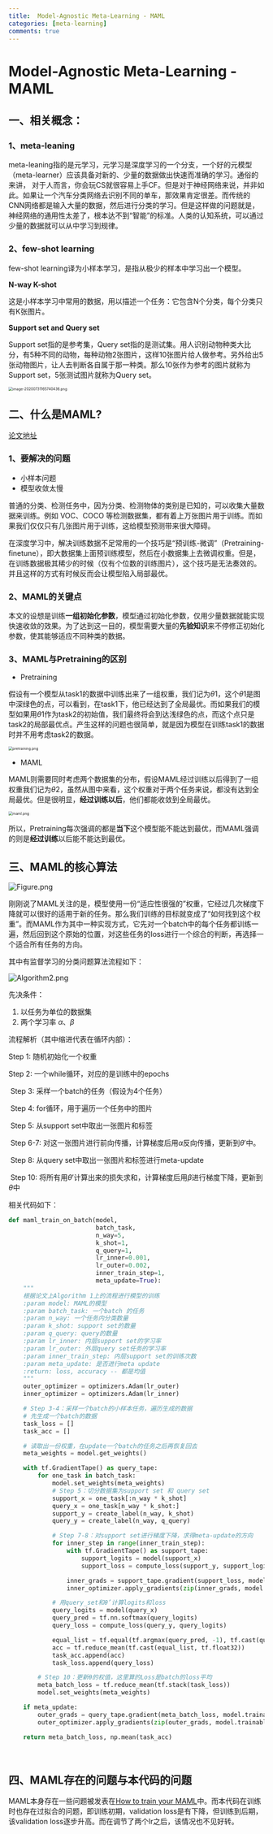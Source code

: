 ```yaml
---
title:  Model-Agnostic Meta-Learning - MAML
categories: [meta-learning]
comments: true
---
```


# Model-Agnostic Meta-Learning - MAML

## 一、相关概念：

### 1、meta-leaning

meta-leaning指的是元学习，元学习是深度学习的一个分支，一个好的元模型（meta-learner）应该具备对新的、少量的数据做出快速而准确的学习。通俗的来讲， 对于人而言，你会玩CS就很容易上手CF。但是对于神经网络来说，并非如此。如果让一个汽车分类网络去识别不同的单车，那效果肯定很差。而传统的CNN网络都是输入大量的数据，然后进行分类的学习。但是这样做的问题就是，神经网络的通用性太差了，根本达不到“智能”的标准。人类的认知系统，可以通过少量的数据就可以从中学习到规律。

### 2、few-shot learning

few-shot learning译为小样本学习，是指从极少的样本中学习出一个模型。

**N-way K-shot** 

这是小样本学习中常用的数据，用以描述一个任务：它包含N个分类，每个分类只有K张图片。

**Support set and Query set**

Support set指的是参考集，Query set指的是测试集。用人识别动物种类大比分，有5种不同的动物，每种动物2张图片，这样10张图片给人做参考。另外给出5张动物图片，让人去判断各自属于那一种类。那么10张作为参考的图片就称为Support set，5张测试图片就称为Query set。

<img src="https://i.loli.net/2020/07/31/jKm4AituQxqZaTP.png" alt="image-20200731165740436.png" style="zoom:50%;" />

## 二、什么是MAML?

[论文地址](https://arxiv.org/pdf/1703.03400.pdf)

### 1、要解决的问题 

- 小样本问题
- 模型收敛太慢

普通的分类、检测任务中，因为分类、检测物体的类别是已知的，可以收集大量数据来训练。例如 VOC、COCO 等检测数据集，都有着上万张图片用于训练。而如果我们仅仅只有几张图片用于训练，这给模型预测带来很大障碍。

在深度学习中，解决训练数据不足常用的一个技巧是“预训练-微调”（Pretraining-finetune），即大数据集上面预训练模型，然后在小数据集上去微调权重。但是，在训练数据极其稀少的时候（仅有个位数的训练图片），这个技巧是无法奏效的。并且这样的方式有时候反而会让模型陷入局部最优。

### 2、MAML的关键点

本文的设想是训练**一组初始化参数**，模型通过初始化参数，仅用少量数据就能实现快速收敛的效果。为了达到这一目的，模型需要大量的**先验知识**来不停修正初始化参数，使其能够适应不同种类的数据。

### 3、MAML与Pretraining的区别

- Pretraining

假设有一个模型从task1的数据中训练出来了一组权重，我们记为$\theta1$，这个$\theta1$是图中深绿色的点，可以看到，在task1下，他已经达到了全局最优。而如果我们的模型如果用$\theta1$作为task2的初始值，我们最终将会到达浅绿色的点，而这个点只是task2的局部最优点。产生这样的问题也很简单，就是因为模型在训练task1的数据时并不用考虑task2的数据。

<img src="https://i.loli.net/2020/07/31/qPtvoZ9FpdWuHKE.png" alt="pretraining.png" style="zoom:50%;" />

- MAML

MAML则需要同时考虑两个数据集的分布，假设MAML经过训练以后得到了一组权重我们记为$\theta2$，虽然从图中来看，这个权重对于两个任务来说，都没有达到全局最优。但是很明显，**经过训练以后**，他们都能收敛到全局最优。

<img src="https://i.loli.net/2020/07/31/Igp9UNjs7o2mZhE.png" alt="maml.png" style="zoom:50%;" />

所以，Pretraining每次强调的都是**当下**这个模型能不能达到最优，而MAML强调的则是**经过训练**以后能不能达到最优。



## 三、MAML的核心算法

![Figure.png](https://i.loli.net/2020/08/20/JdoWSbLKe1xOfUr.png)

刚刚说了MAML关注的是，模型使用一份“适应性很强的”权重，它经过几次梯度下降就可以很好的适用于新的任务。那么我们训练的目标就变成了“如何找到这个权重”。而MAML作为其中一种实现方式，它先对一个batch中的每个任务都训练一遍，然后回到这个原始的位置，对这些任务的loss进行一个综合的判断，再选择一个适合所有任务的方向。

其中有监督学习的分类问题算法流程如下：

![Algorithm2.png](https://i.loli.net/2020/08/20/jg4N8u7JEePHrO1.png)

先决条件：

1. 以任务为单位的数据集
2. 两个学习率 $\alpha 、\beta$

流程解析（其中缩进代表在循环内部）：

Step 1: 随机初始化一个权重

Step 2: 一个while循环，对应的是训练中的epochs

​			Step 3: 采样一个batch的任务（假设为4个任务）

​			Step 4: for循环，用于遍历一个任务中的图片

​					Step 5: 从support set中取出一张图片和标签

​					Step 6-7: 对这一张图片进行前向传播，计算梯度后用$\alpha$反向传播，更新到$\theta'$中。

​					Step 8: 从query set中取出一张图片和标签进行meta-update

​			Step 10: 将所有用$\theta'$计算出来的损失求和，计算梯度后用$\beta$进行梯度下降，更新到$\theta$中

相关代码如下：

```Python
def maml_train_on_batch(model,
                        batch_task,
                        n_way=5,
                        k_shot=1,
                        q_query=1,
                        lr_inner=0.001,
                        lr_outer=0.002,
                        inner_train_step=1,
                        meta_update=True):
    """
    根据论文上Algorithm 1上的流程进行模型的训练
    :param model: MAML的模型
    :param batch_task: 一个batch 的任务
    :param n_way: 一个任务内分类数量
    :param k_shot: support set的数量
    :param q_query: query的数量
    :param lr_inner: 内层support set的学习率
    :param lr_outer: 外层query set任务的学习率
    :param inner_train_step: 内层support set的训练次数
    :param meta_update: 是否进行meta update
    :return: loss, accuracy -- 都是均值
    """
    outer_optimizer = optimizers.Adam(lr_outer)
    inner_optimizer = optimizers.Adam(lr_inner)

    # Step 3-4：采样一个batch的小样本任务，遍历生成的数据
    # 先生成一个batch的数据
    task_loss = []
    task_acc = []

    # 读取出一份权重，在update一个batch的任务之后再恢复回去
    meta_weights = model.get_weights()

    with tf.GradientTape() as query_tape:
        for one_task in batch_task:
            model.set_weights(meta_weights)
            # Step 5：切分数据集为support set 和 query set
            support_x = one_task[:n_way * k_shot]
            query_x = one_task[n_way * k_shot:]
            support_y = create_label(n_way, k_shot)
            query_y = create_label(n_way, q_query)

            # Step 7-8：对support set进行梯度下降，求得meta-update的方向
            for inner_step in range(inner_train_step):
                with tf.GradientTape() as support_tape:
                    support_logits = model(support_x)
                    support_loss = compute_loss(support_y, support_logits)

                inner_grads = support_tape.gradient(support_loss, model.trainable_variables)
                inner_optimizer.apply_gradients(zip(inner_grads, model.trainable_variables))

            # 用query_set和θ’计算logits和loss
            query_logits = model(query_x)
            query_pred = tf.nn.softmax(query_logits)
            query_loss = compute_loss(query_y, query_logits)

            equal_list = tf.equal(tf.argmax(query_pred, -1), tf.cast(query_y, tf.int64))
            acc = tf.reduce_mean(tf.cast(equal_list, tf.float32))
            task_acc.append(acc)
            task_loss.append(query_loss)

        # Step 10：更新θ的权值，这里算的Loss是batch的loss平均
        meta_batch_loss = tf.reduce_mean(tf.stack(task_loss))
        model.set_weights(meta_weights)

    if meta_update:
        outer_grads = query_tape.gradient(meta_batch_loss, model.trainable_variables)
        outer_optimizer.apply_gradients(zip(outer_grads, model.trainable_variables))

    return meta_batch_loss, np.mean(task_acc)
```

​					

## 四、MAML存在的问题与本代码的问题

MAML本身存在一些问题被发表在[How to train your MAML](https://arxiv.org/abs/1810.09502)中。而本代码在训练时也存在过拟合的问题，即训练初期，validation loss是有下降，但训练到后期，该validation loss逐步升高。而在调节了两个lr之后，该情况也不见好转。

